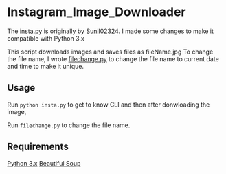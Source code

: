 # Instagram_Image_Downloader

The [insta.py](https://github.com/FlashBlaze/Instagram_Image_Downloader/blob/master/insta.py) is originally by [Sunil02324](https://github.com/Sunil02324/Instagram-Image-Downloader). I made some changes to make it compatible with Python 3.x

This script downloads images and saves files as fileName.jpg 
To change the file name, I wrote [filechange.py](https://github.com/FlashBlaze/Instagram_Image_Downloader/blob/master/filechange.py) to change the file name to current date and time to make it unique.

## Usage

Run
`python insta.py` to get to know CLI and then after donwloading the image, 

Run
`filechange.py` to change the file name.

## Requirements

[Python 3.x](https://www.python.org/downloads/)
[Beautiful Soup](https://www.crummy.com/software/BeautifulSoup/bs4/doc/)
